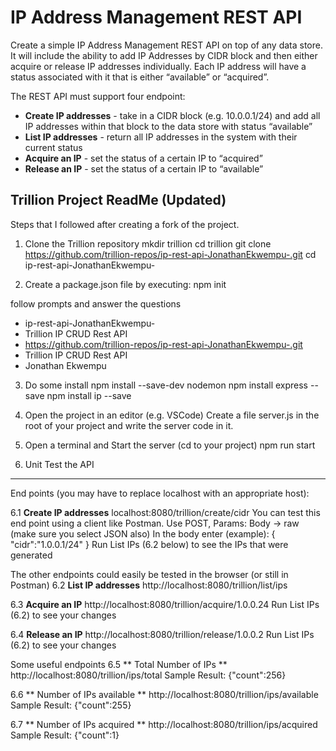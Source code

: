 # IP Address Management REST API
 
Create a simple IP Address Management REST API on top of any data store. It will include the ability to add IP Addresses by CIDR block and then either acquire or release IP addresses individually. Each IP address will have a status associated with it that is either “available” or “acquired”. 
 
The REST API must support four endpoint:
  * **Create IP addresses** - take in a CIDR block (e.g. 10.0.0.1/24) and add all IP addresses within that block to the data store with status “available”
  * **List IP addresses** - return all IP addresses in the system with their current status
  * **Acquire an IP** - set the status of a certain IP to “acquired”
  * **Release an IP** - set the status of a certain IP to “available”

Trillion Project ReadMe (Updated)
---------------------------------

Steps that I followed after creating a fork of the project.

1. Clone the Trillion repository
mkdir trillion
cd trillion
git clone https://github.com/trillion-repos/ip-rest-api-JonathanEkwempu-.git
cd ip-rest-api-JonathanEkwempu-

2. Create a package.json file by executing:
npm init

follow prompts and answer the questions
- ip-rest-api-JonathanEkwempu-
- Trillion IP CRUD Rest API
- https://github.com/trillion-repos/ip-rest-api-JonathanEkwempu-.git
- Trillion IP CRUD Rest API 
- Jonathan Ekwempu

3. Do some install
npm install --save-dev nodemon
npm install express --save
npm install ip --save

4. Open the project in an editor (e.g. VSCode)
Create a file server.js in the root of your project and write the server code in it.

5. Open a terminal and Start the server (cd to your project)
npm run start

6. Unit Test the API
---------------------

End points (you may have to replace localhost with an appropriate host):

6.1 **Create IP addresses**
localhost:8080/trillion/create/cidr
You can test this end point using a client like Postman. 
Use POST, 
Params: Body -> raw (make sure you select JSON also)
In the body enter (example):
{
    "cidr":"1.0.0.1/24"
}
Run List IPs (6.2 below) to see the IPs that were generated

The other endpoints could easily be tested in the browser (or still in Postman) 
6.2 **List IP addresses**
http://localhost:8080/trillion/list/ips

6.3 **Acquire an IP**
http://localhost:8080/trillion/acquire/1.0.0.24
Run List IPs (6.2) to see your changes

6.4 **Release an IP**
http://localhost:8080/trillion/release/1.0.0.2
Run List IPs (6.2) to see your changes

Some useful endpoints
6.5 ** Total Number of IPs **
http://localhost:8080/trillion/ips/total
Sample Result: {"count":256}

6.6 ** Number of IPs available **
http://localhost:8080/trillion/ips/available
Sample Result: {"count":255}

6.7 ** Number of IPs acquired **
http://localhost:8080/trillion/ips/acquired
Sample Result: {"count":1}

